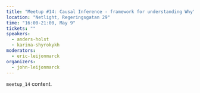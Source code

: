```yaml
---
title: "Meetup #14: Causal Inference - framework for understanding Why"
location: "Netlight, Regeringsgatan 29"
time: "16:00-21:00, May 9"
tickets: ""
speakers:
  - anders-holst
  - karina-shyrokykh
moderators:
  - eric-leijonmarck
organizers:
  - john-leijonmarck 
---
```

`meetup_14` content.
